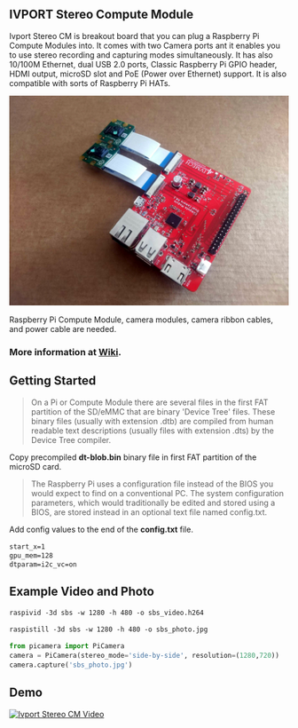 IVPORT Stereo Compute Module
---

Ivport Stereo CM is breakout board that you can plug a Raspberry Pi Compute Modules into. It comes with two Camera ports ant it enables you to use stereo recording and capturing modes simultaneously. It has also 10/100M Ethernet, dual USB 2.0 ports, Classic Raspberry Pi GPIO header, HDMI output, microSD slot and PoE (Power over Ethernet) support. It is also compatible with sorts of Raspberry Pi HATs.

![alt ivport stereo cm](https://raw.githubusercontent.com/ivmech/ivport-stereo-cm/master/images/ivport_scm_03.jpg)

Raspberry Pi Compute Module, camera modules, camera ribbon cables, and power cable are needed.

### More information at [Wiki](https://github.com/ivmech/ivport-stereo-cm/wiki).


Getting Started
---

>On a Pi or Compute Module there are several files in the first FAT partition of the SD/eMMC that are binary 'Device Tree' files. These binary files (usually with extension .dtb) are compiled from human readable text descriptions (usually files with extension .dts) by the Device Tree compiler.

Copy precompiled **dt-blob.bin** binary file in first FAT partition of the microSD card.

>The Raspberry Pi uses a configuration file instead of the BIOS you would expect to find on a conventional PC. The system configuration parameters, which would traditionally be edited and stored using a BIOS, are stored instead in an optional text file named config.txt.

Add config values to the end of the **config.txt** file.

```
start_x=1
gpu_mem=128
dtparam=i2c_vc=on
```

Example Video and Photo
---

```shell
raspivid -3d sbs -w 1280 -h 480 -o sbs_video.h264
```

```shell
raspistill -3d sbs -w 1280 -h 480 -o sbs_photo.jpg
```

```python
from picamera import PiCamera
camera = PiCamera(stereo_mode='side-by-side', resolution=(1280,720))
camera.capture('sbs_photo.jpg')
```

Demo
---

[![Ivport Stereo CM Video](http://img.youtube.com/vi/e6cvI44fX18/0.jpg)](http://www.youtube.com/watch?v=e6cvI44fX18 "Ivport Stereo CM")
